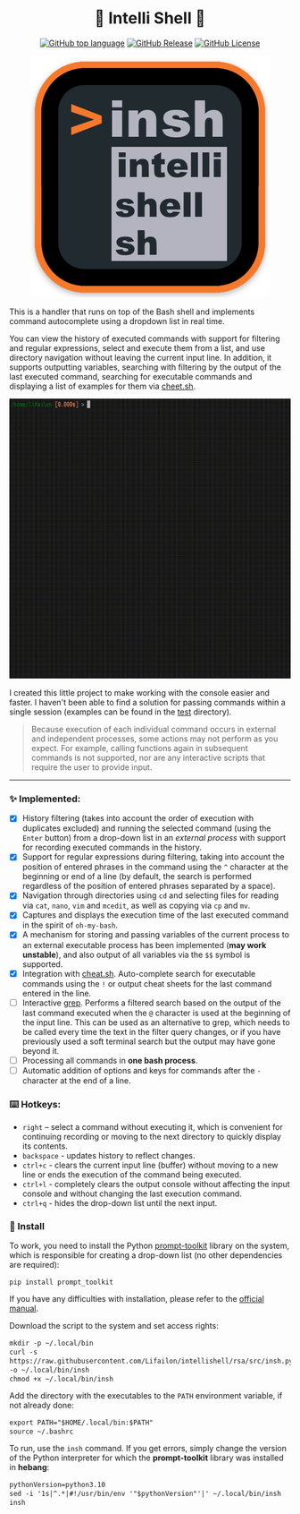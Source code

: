 <h1 align="center">
  🧠 Intelli Shell 🐚
</h1>

<p align="center">
<a href="https://github.com/Lifailon/intellishell"><img title="GitHub top language"src="https://img.shields.io/github/languages/top/Lifailon/intellishell?logo=Python&color=blue&"></a>
<a href="https://github.com/Lifailon/intellishell"><img title="GitHub Release"src="https://img.shields.io/github/v/release/Lifailon/intellishell?include_prereleases&logo=GitHub&color=green&)](https://github.com/Lifailon/intellishell"></a>
<a href="LICENSE"><img title="GitHub License"src="https://img.shields.io/github/license/Lifailon/intellishell?link=https%3A%2F%2Fgithub.com%2FLifailon%2Fintellishell%2Fblob%2Frsa%2FLICENSE&logo=readme&color=white&"></a>
</p>

<p align="center">
    <img src="image/logo.png">
</p>

This is a handler that runs on top of the Bash shell and implements command autocomplete using a dropdown list in real time.

You can view the history of executed commands with support for filtering and regular expressions, select and execute them from a list, and use directory navigation without leaving the current input line. In addition, it supports outputting variables, searching with filtering by the output of the last executed command, searching for executable commands and displaying a list of examples for them via [cheet.sh](https://github.com/chubin/cheat.sh).

<p align="center">
    <img src="image/example-01.gif" width="700" height="500">
</p>

I created this little project to make working with the console easier and faster. I haven't been able to find a solution for passing commands within a single session (examples can be found in the [test](test/) directory).

> Because execution of each individual command occurs in external and independent processes, some actions may not perform as you expect. For example, calling functions again in subsequent commands is not supported, nor are any interactive scripts that require the user to provide input.

---

### ✨ Implemented:

- [x] History filtering (takes into account the order of execution with duplicates excluded) and running the selected command (using the `Enter` button) from a drop-down list in an *external process* with support for recording executed commands in the history.
- [X] Support for regular expressions during filtering, taking into account the position of entered phrases in the command using the `^` character at the beginning or end of a line (by default, the search is performed regardless of the position of entered phrases separated by a space).
- [x] Navigation through directories using `cd` and selecting files for reading via `cat`, `nano`, `vim` and `mcedit`, as well as copying via `cp` and `mv`.
- [x] Captures and displays the execution time of the last executed command in the spirit of `oh-my-bash`.
- [X] A mechanism for storing and passing variables of the current process to an external executable process has been implemented (**may work unstable**), and also output of all variables via the `$$` symbol is supported.
- [X] Integration with [cheat.sh](https://cheat.sh). Auto-complete search for executable commands using the `!` or output cheat sheets for the last command entered in the line.
- [ ] Interactive [grep](https://www.gnu.org/software/grep). Performs a filtered search based on the output of the last command executed when the `@` character is used at the beginning of the input line. This can be used as an alternative to grep, which needs to be called every time the text in the filter query changes, or if you have previously used a soft terminal search but the output may have gone beyond it.
- [ ] Processing all commands in **one bash process**.
- [ ] Automatic addition of options and keys for commands after the `-` character at the end of a line.

### ⌨️ Hotkeys:

- `right` – select a command without executing it, which is convenient for continuing recording or moving to the next directory to quickly display its contents.
- `backspace` - updates history to reflect changes.
- `ctrl+c` - clears the current input line (buffer) without moving to a new line or ends the execution of the command being executed.
- `ctrl+l` - completely clears the output console without affecting the input console and without changing the last execution command.
- `ctrl+q` - hides the drop-down list until the next input.

### 🚀 Install

To work, you need to install the Python [prompt-toolkit](https://github.com/prompt-toolkit/python-prompt-toolkit) library on the system, which is responsible for creating a drop-down list (no other dependencies are required):

```shell
pip install prompt_toolkit
```

If you have any difficulties with installation, please refer to the [official manual](https://python-prompt-toolkit.readthedocs.io/en/stable/pages/getting_started.html#installation).

Download the script to the system and set access rights:

```shell
mkdir -p ~/.local/bin
curl -s https://raw.githubusercontent.com/Lifailon/intellishell/rsa/src/insh.py -o ~/.local/bin/insh
chmod +x ~/.local/bin/insh
```

Add the directory with the executables to the `PATH` environment variable, if not already done:

```shell
export PATH="$HOME/.local/bin:$PATH"
source ~/.bashrc
```

To run, use the `insh` command. If you get errors, simply change the version of the Python interpreter for which the **prompt-toolkit** library was installed in **hebang**:

```shell
pythonVersion=python3.10
sed -i '1s|^.*|#!/usr/bin/env '"$pythonVersion"'|' ~/.local/bin/insh
insh
```